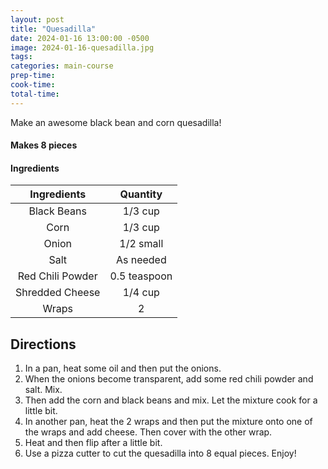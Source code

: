 ```yaml
---
layout: post
title: "Quesadilla"
date: 2024-01-16 13:00:00 -0500
image: 2024-01-16-quesadilla.jpg
tags: 
categories: main-course
prep-time:
cook-time:
total-time:
---
```


Make an awesome black bean and corn quesadilla!

#### Makes 8 pieces

#### Ingredients

|    Ingredients   |    Quantity   |
|:----------------:|:-------------:|
|    Black Beans   |    1/3 cup    |
|       Corn       |    1/3 cup    |
|       Onion      |   1/2 small   |
|       Salt       |   As needed   |
| Red Chili Powder |  0.5 teaspoon |
|  Shredded Cheese |    1/4 cup    |
|       Wraps      |       2       |

## Directions

1. In a pan, heat some oil and then put the onions.
2. When the onions become transparent, add some red chili powder and salt. Mix.
3. Then add the corn and black beans and mix. Let the mixture cook for a little bit.
4. In another pan, heat the 2 wraps and then put the mixture onto one of the wraps and add cheese. Then cover with the other wrap.
5. Heat and then flip after a little bit.
6. Use a pizza cutter to cut the quesadilla into 8 equal pieces. Enjoy!
